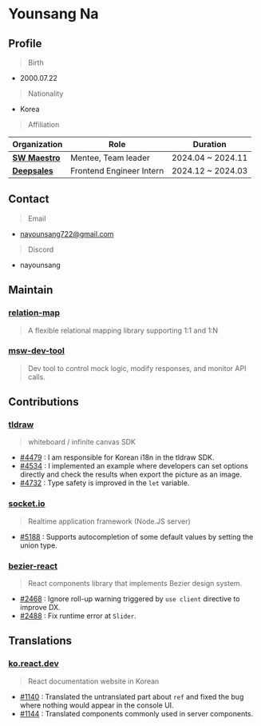# Younsang Na
## Profile
> Birth
- 2000.07.22
> Nationality
- Korea
> Affiliation

| Organization         | Role                 | Duration    |
|---------------|----------------------|------------|
| [**SW Maestro**](https://www.swmaestro.org/sw/main/main.do) | Mentee, Team leader | 2024.04 ~ 2024.11 |
| [**Deepsales**](https://deepsales.com) | Frontend Engineer Intern | 2024.12 ~ 2024.03 |

## Contact
> Email
- nayounsang722@gmail.com
> Discord
- nayounsang

## Maintain
### [relation-map](https://github.com/nayounsang/relation-map)
> A flexible relational mapping library supporting 1:1 and 1:N
### [msw-dev-tool](https://github.com/nayounsang/msw-dev-tool)
> Dev tool to control mock logic, modify responses, and monitor API calls.

## Contributions
### [tldraw](https://github.com/tldraw/tldraw)
> whiteboard / infinite canvas SDK
- [#4479](https://github.com/tldraw/tldraw/pull/4479) : I am responsible for Korean i18n in the tldraw SDK.
- [#4534](https://github.com/tldraw/tldraw/pull/4534) : I implemented an example where developers can set options directly and check the results when export the picture as an image.
- [#4732](https://github.com/tldraw/tldraw/pull/4732) : Type safety is improved in the `let` variable.
### [socket.io](https://github.com/socketio/socket.io)
> Realtime application framework (Node.JS server)
- [#5188](https://github.com/socketio/socket.io/pull/5188) : Supports autocompletion of some default values ​​by setting the union type.
### [bezier-react](https://github.com/channel-io/bezier-react)
> React components library that implements Bezier design system.
- [#2468](https://github.com/channel-io/bezier-react/pull/2468) : Ignore roll-up warning triggered by `use client` directive to improve DX.
- [#2488](https://github.com/channel-io/bezier-react/pull/2488) : Fix runtime error at `Slider`.

## Translations
### [ko.react.dev](https://github.com/reactjs/ko.react.dev)
> React documentation website in Korean
- [#1140](https://github.com/reactjs/ko.react.dev/pull/1140) : Translated the untranslated part about `ref` and fixed the bug where nothing would appear in the console UI.
- [#1144](https://github.com/reactjs/ko.react.dev/pull/1144) : Translated components commonly used in server components.
<!--
**nayounsang/nayounsang** is a ✨ _special_ ✨ repository because its `README.md` (this file) appears on your GitHub profile.

Here are some ideas to get you started:

- 🔭 I’m currently working on ...
- 🌱 I’m currently learning ...
- 👯 I’m looking to collaborate on ...
- 🤔 I’m looking for help with ...
- 💬 Ask me about ...
- 📫 How to reach me: ...
- 😄 Pronouns: ...
- ⚡ Fun fact: ...
-->

